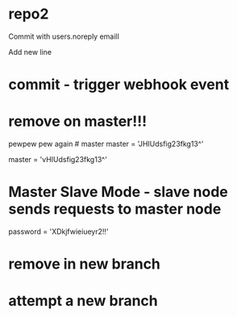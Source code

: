 # repo2

Commit with users.noreply emaill

Add new line
# commit - trigger webhook event

# remove on master!!!
pewpew pew again    # master
master = 'JHIUdsfig23fkg13^'

master = 'vHIUdsfig23fkg13^'



# Master Slave Mode - slave node sends requests to master node



password = 'XDkjfwieiueyr2!!'

# remove in new branch



# attempt a new branch





